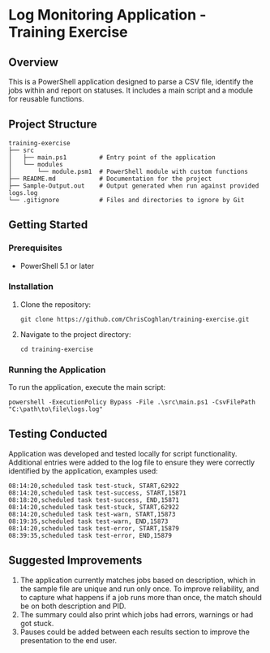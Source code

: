 # Log Monitoring Application - Training Exercise

## Overview
This is a PowerShell application designed to parse a CSV file, identify the jobs within and report on statuses. It includes a main script and a module for reusable functions.

## Project Structure
```
training-exercise
├── src
│   ├── main.ps1         # Entry point of the application
│   └── modules
│       └── module.psm1  # PowerShell module with custom functions
├── README.md            # Documentation for the project
├── Sample-Output.out    # Output generated when run against provided logs.log
└── .gitignore           # Files and directories to ignore by Git
```

## Getting Started

### Prerequisites
- PowerShell 5.1 or later

### Installation
1. Clone the repository:
   ```
   git clone https://github.com/ChrisCoghlan/training-exercise.git
   ```
2. Navigate to the project directory:
   ```
   cd training-exercise
   ```

### Running the Application
To run the application, execute the main script:
```
powershell -ExecutionPolicy Bypass -File .\src\main.ps1 -CsvFilePath "C:\path\to\file\logs.log"
```

## Testing Conducted
Application was developed and tested locally for script functionality. Additional entries were added to the log file to ensure they were correctly identified by the application, examples used:
```
08:14:20,scheduled task test-stuck, START,62922
08:14:20,scheduled task test-success, START,15871
08:18:20,scheduled task test-success, END,15871
08:14:20,scheduled task test-stuck, START,62922
08:14:20,scheduled task test-warn, START,15873
08:19:35,scheduled task test-warn, END,15873
08:14:20,scheduled task test-error, START,15879
08:39:35,scheduled task test-error, END,15879
```
## Suggested Improvements
1. The application currently matches jobs based on description, which in the sample file are unique and run only once. To improve reliability, and to capture what happens if a job runs more than once, the match should be on both description and PID.
2. The summary could also print which jobs had errors, warnings or had got stuck.
3. Pauses could be added between each results section to improve the presentation to the end user.